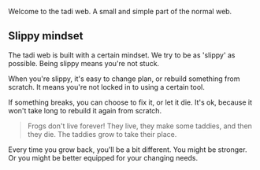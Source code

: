 Welcome to the tadi web. A small and simple part of the normal web.

## Slippy mindset

The tadi web is built with a certain mindset. We try to be as 'slippy' as possible. Being slippy means you're not stuck.

When you're slippy, it's easy to change plan, or rebuild something from scratch. It means you're not locked in to using a certain tool.

If something breaks, you can choose to fix it, or let it die. It's ok, because it won't take long to rebuild it again from scratch.

> Frogs don't live forever! They live, they make some taddies, and then they die. The taddies grow to take their place.

Every time you grow back, you'll be a bit different. You might be stronger. Or you might be better equipped for your changing needs.
